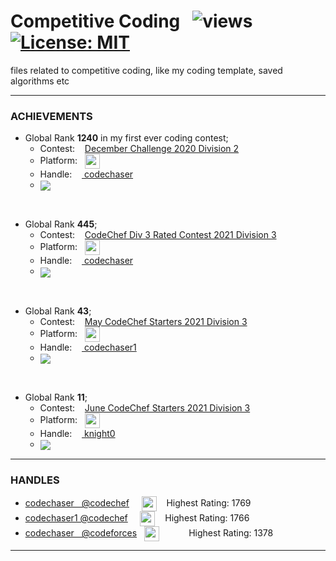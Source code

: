 # Competitive Coding &nbsp; ![views](https://visitor-badge.glitch.me/badge?page_id=code-chaser.competitive-coding) &nbsp;[![License: MIT](https://img.shields.io/badge/License-MIT-yellow.svg)](https://opensource.org/licenses/MIT)
files related to competitive coding, like my coding template, saved algorithms etc

___

### ACHIEVEMENTS
* Global Rank **1240** in my first ever coding contest;
    * Contest: &nbsp;&nbsp; <a href="https://www.codechef.com/DEC20B">December Challenge 2020 Division 2</a>
    * Platform: &nbsp; <a href="https://www.codechef.com"><img align="center" src="https://logo.clearbit.com/codechef.com" alt="codechef" height="24" width="" padding="" /></a>
    * Handle: &nbsp;&nbsp;&nbsp;<a href="https://www.codechef.com/users/codechaser" target="blank"> codechaser</a>
    * <img align="center" src="https://user-images.githubusercontent.com/63065397/122634315-19041a00-d0fb-11eb-8db9-9dced957e9ca.png">


<br>

* Global Rank **445**;
    * Contest: &nbsp;&nbsp; <a href="https://www.codechef.com/CCRC21C">CodeChef Div 3 Rated Contest 2021 Division 3</a>
    * Platform: &nbsp; <a href="https://www.codechef.com"><img align="center" src="https://logo.clearbit.com/codechef.com" alt="codechef" height="24" width="" padding="" /></a>
    * Handle: &nbsp;&nbsp;&nbsp;<a href="https://www.codechef.com/users/codechaser" target="blank"> codechaser</a>
    * <img align="center" src="https://user-images.githubusercontent.com/63065397/123522305-1cd70400-d6da-11eb-8c99-abaec7172dbf.png">

<br>

* Global Rank **43**;
    * Contest: &nbsp;&nbsp; <a href="https://www.codechef.com/START4C">May CodeChef Starters 2021 Division 3</a>
    * Platform: &nbsp; <a href="https://www.codechef.com"><img align="center" src="https://logo.clearbit.com/codechef.com" alt="codechef" height="24" width="" padding="" /></a>
    * Handle: &nbsp;&nbsp;&nbsp;<a href="https://www.codechef.com/users/codechaser1" target="blank"> codechaser1</a>
    * <img align="center" src="https://user-images.githubusercontent.com/63065397/122634236-a3984980-d0fa-11eb-9ea8-889acec7e7d7.png">

<br>

* Global Rank **11**;
    * Contest: &nbsp;&nbsp; <a href="https://www.codechef.com/START5C">June CodeChef Starters 2021 Division 3</a>
    * Platform: &nbsp; <a href="https://www.codechef.com"><img align="center" src="https://logo.clearbit.com/codechef.com" alt="codechef" height="24" width="" padding="" /></a>
    * Handle: &nbsp;&nbsp;&nbsp;<a href="https://www.codechef.com/users/knight0" target="blank"> knight0</a>
    * <img align="center" src="https://user-images.githubusercontent.com/63065397/123551605-291d9880-d790-11eb-8d62-d87a01cdf47f.png">







___
### HANDLES

* <a href="https://www.codechef.com/users/codechaser" target="blank"> codechaser &nbsp;&nbsp;@codechef</a> &nbsp; &nbsp; <a href="https://www.codechef.com/users/codechaser" target="blank"> <img align="center" src="https://logo.clearbit.com/codechef.com" alt="codechaser" height="24" width="" padding="" /></a>&nbsp;&nbsp;&nbsp; Highest Rating: 1769
* <a href="https://www.codechef.com/users/codechaser1" target="blank"> codechaser1 @codechef</a> &nbsp;&nbsp;&nbsp; <a href="https://www.codechef.com/users/codechaser1" target="blank">  <img align="center" src="https://logo.clearbit.com/codechef.com" alt="codechaser" height="24" width="" padding="" /></a>&nbsp;&nbsp;&nbsp; Highest Rating: 1766
* <a href="https://codeforces.com/profile/codechaser" target="blank">codechaser  &nbsp;&nbsp;@codeforces</a> &nbsp; <a href="https://codeforces.com/profile/codechaser" target="blank"><img align="center" src="https://logo.clearbit.com/codeforces.com" alt="codechaser" height="24" width="" /></a>&nbsp; &nbsp; &nbsp; &nbsp; &nbsp; &nbsp; Highest Rating: 1378

___
